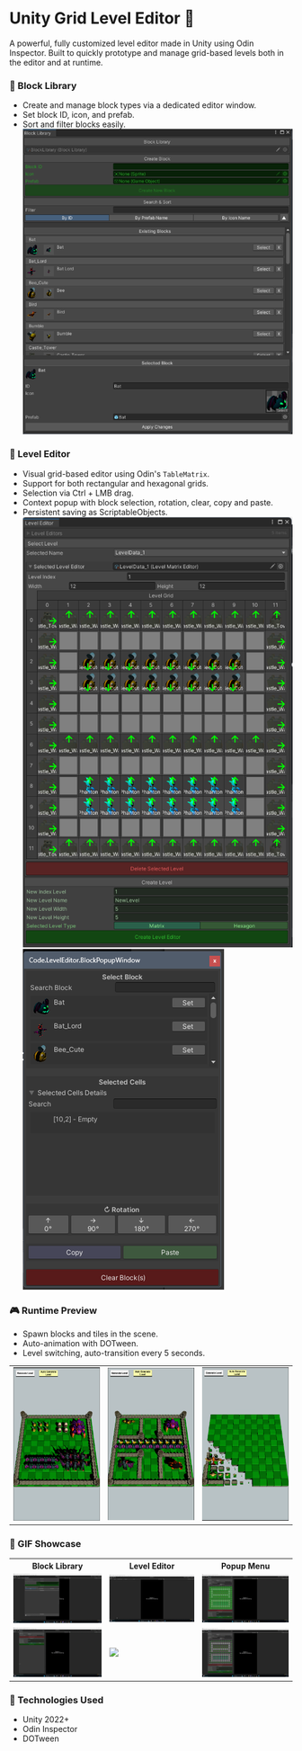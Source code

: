 # Unity Grid Level Editor 🧩
A powerful, fully customized level editor made in Unity using Odin Inspector. Built to quickly prototype and manage grid-based levels both in the editor and at runtime.

### 🧱 Block Library
- Create and manage block types via a dedicated editor window.
- Set block ID, icon, and prefab.
- Sort and filter blocks easily.
![BlockLibrary](https://github.com/SinlessDevil/Grid_Level_Editor/blob/main/Images/1.png)

### 🧭 Level Editor
- Visual grid-based editor using Odin's `TableMatrix`.
- Support for both rectangular and hexagonal grids.
- Selection via Ctrl + LMB drag.
- Context popup with block selection, rotation, clear, copy and paste.
- Persistent saving as ScriptableObjects.
![LevelEditor](https://github.com/SinlessDevil/Grid_Level_Editor/blob/main/Images/2.png)
![Popup](https://github.com/SinlessDevil/Grid_Level_Editor/blob/main/Images/3.png)

### 🎮 Runtime Preview
- Spawn blocks and tiles in the scene.
- Auto-animation with DOTween.
- Level switching, auto-transition every 5 seconds.
  
<table> <tr> 
  <td><img src="https://github.com/SinlessDevil/Grid_Level_Editor/blob/main/Images/4.png" width="300"/></td> 
  <td><img src="https://github.com/SinlessDevil/Grid_Level_Editor/blob/main/Images/5.png" width="300"/></td> 
  <td><img src="https://github.com/SinlessDevil/Grid_Level_Editor/blob/main/Images/6.png" width="300"/></td> 
</tr> </table>

### 🎥 GIF Showcase
<table> <tr> <th>Block Library</th> <th>Level Editor</th> <th>Popup Menu</th> </tr> <tr> <td><img src="https://github.com/SinlessDevil/Grid_Level_Editor/blob/main/Gifs/2.gif" width="450"/></td> <td><img src="https://github.com/SinlessDevil/Grid_Level_Editor/blob/main/Gifs/1.gif" width="450"/></td> <td><img src="https://github.com/SinlessDevil/Grid_Level_Editor/blob/main/Gifs/5.gif" width="450"/></td> </tr> <tr> <td><img src="https://github.com/SinlessDevil/Grid_Level_Editor/blob/main/Gifs/4.gif" width="450"/></td> <td><img src="https://github.com/SinlessDevil/Grid_Level_Editor/blob/main/Gifs/3.gif" width="450"/></td> <td><img src="https://github.com/SinlessDevil/Grid_Level_Editor/blob/main/Gifs/6.gif" width="450"/></td> </tr> </table>

### 🔧 Technologies Used
- Unity 2022+
- Odin Inspector
- DOTween
